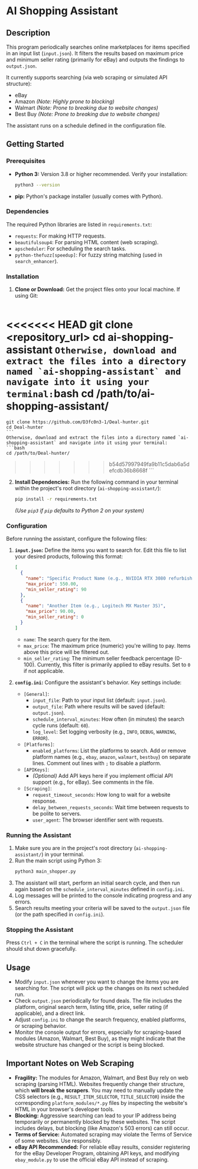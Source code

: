# AI Shopping Assistant

## Description

This program periodically searches online marketplaces for items specified in an input list (`input.json`). It filters the results based on maximum price and minimum seller rating (primarily for eBay) and outputs the findings to `output.json`.

It currently supports searching (via web scraping or simulated API structure):
*   eBay
*   Amazon *(Note: Highly prone to blocking)*
*   Walmart *(Note: Prone to breaking due to website changes)*
*   Best Buy *(Note: Prone to breaking due to website changes)*

The assistant runs on a schedule defined in the configuration file.

## Getting Started

### Prerequisites

*   **Python 3:** Version 3.8 or higher recommended. Verify your installation:
    ```bash
    python3 --version
    ```
*   **pip:** Python's package installer (usually comes with Python).

### Dependencies

The required Python libraries are listed in `requirements.txt`:
*   `requests`: For making HTTP requests.
*   `beautifulsoup4`: For parsing HTML content (web scraping).
*   `apscheduler`: For scheduling the search tasks.
*   `python-thefuzz[speedup]`: For fuzzy string matching (used in `search_enhancer`).

### Installation

1.  **Clone or Download:** Get the project files onto your local machine. If using Git:
    ```bash
<<<<<<< HEAD
    git clone <repository_url>
    cd ai-shopping-assistant
    ```
    Otherwise, download and extract the files into a directory named `ai-shopping-assistant` and navigate into it using your terminal:
    ```bash
    cd /path/to/ai-shopping-assistant/
=======
    git clone https://github.com/D3fc0n3-1/Deal-hunter.git
    cd Deal-hunter
    ```
    Otherwise, download and extract the files into a directory named `ai-shopping-assistant` and navigate into it using your terminal:
    ```bash
    cd /path/to/Deal-hunter/
>>>>>>> b54d57997949fa9b11c5dab6a5defcdb36b8668f
    ```

2.  **Install Dependencies:** Run the following command in your terminal within the project's root directory (`ai-shopping-assistant/`):
    ```bash
    pip install -r requirements.txt
    ```
    *(Use `pip3` if `pip` defaults to Python 2 on your system)*

### Configuration

Before running the assistant, configure the following files:

1.  **`input.json`:** Define the items you want to search for. Edit this file to list your desired products, following this format:
    ```json
    [
      {
        "name": "Specific Product Name (e.g., NVIDIA RTX 3080 refurbished)",
        "max_price": 550.00,
        "min_seller_rating": 90
      },
      {
        "name": "Another Item (e.g., Logitech MX Master 3S)",
        "max_price": 90.00,
        "min_seller_rating": 0
      }
    ]
    ```
    *   `name`: The search query for the item.
    *   `max_price`: The maximum price (numeric) you're willing to pay. Items above this price will be filtered out.
    *   `min_seller_rating`: The minimum seller feedback percentage (0-100). Currently, this filter is primarily applied to eBay results. Set to `0` if not applicable.

2.  **`config.ini`:** Configure the assistant's behavior. Key settings include:
    *   `[General]`:
        *   `input_file`: Path to your input list (default: `input.json`).
        *   `output_file`: Path where results will be saved (default: `output.json`).
        *   `schedule_interval_minutes`: How often (in minutes) the search cycle runs (default: `60`).
        *   `log_level`: Set logging verbosity (e.g., `INFO`, `DEBUG`, `WARNING`, `ERROR`).
    *   `[Platforms]`:
        *   `enabled_platforms`: List the platforms to search. Add or remove platform names (e.g., `ebay`, `amazon`, `walmart`, `bestbuy`) on separate lines. Comment out lines with `;` to disable a platform.
    *   `[APIKeys]`:
        *   *(Optional)* Add API keys here if you implement official API support (e.g., for eBay). See comments in the file.
    *   `[Scraping]`:
        *   `request_timeout_seconds`: How long to wait for a website response.
        *   `delay_between_requests_seconds`: Wait time between requests to be polite to servers.
        *   `user_agent`: The browser identifier sent with requests.

### Running the Assistant

1.  Make sure you are in the project's root directory (`ai-shopping-assistant/`) in your terminal.
2.  Run the main script using Python 3:
    ```bash
    python3 main_shopper.py
    ```
3.  The assistant will start, perform an initial search cycle, and then run again based on the `schedule_interval_minutes` defined in `config.ini`.
4.  Log messages will be printed to the console indicating progress and any errors.
5.  Search results meeting your criteria will be saved to the `output.json` file (or the path specified in `config.ini`).

### Stopping the Assistant

Press `Ctrl + C` in the terminal where the script is running. The scheduler should shut down gracefully.

## Usage

*   Modify `input.json` whenever you want to change the items you are searching for. The script will pick up the changes on its next scheduled run.
*   Check `output.json` periodically for found deals. The file includes the platform, original search term, listing title, price, seller rating (if applicable), and a direct link.
*   Adjust `config.ini` to change the search frequency, enabled platforms, or scraping behavior.
*   Monitor the console output for errors, especially for scraping-based modules (Amazon, Walmart, Best Buy), as they might indicate that the website structure has changed or the script is being blocked.

## Important Notes on Web Scraping

*   **Fragility:** The modules for Amazon, Walmart, and Best Buy rely on web scraping (parsing HTML). Websites frequently change their structure, which **will break the scrapers**. You may need to manually update the CSS selectors (e.g., `RESULT_ITEM_SELECTOR`, `TITLE_SELECTOR`) inside the corresponding `platform_modules/*.py` files by inspecting the website's HTML in your browser's developer tools.
*   **Blocking:** Aggressive searching can lead to your IP address being temporarily or permanently blocked by these websites. The script includes delays, but blocking (like Amazon's 503 errors) can still occur.
*   **Terms of Service:** Automated scraping may violate the Terms of Service of some websites. Use responsibly.
*   **eBay API Recommended:** For reliable eBay results, consider registering for the eBay Developer Program, obtaining API keys, and modifying `ebay_module.py` to use the official eBay API instead of scraping.
